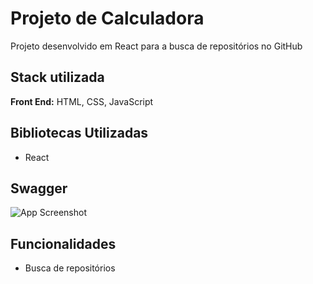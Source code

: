 
# Projeto de Calculadora

Projeto desenvolvido em React para a busca de repositórios no GitHub



## Stack utilizada

**Front End:** HTML, CSS, JavaScript




## Bibliotecas Utilizadas
- React
## Swagger

![App Screenshot](https://via.placeholder.com/468x300?text=App+Screenshot+Here)


## Funcionalidades

- Busca de repositórios

